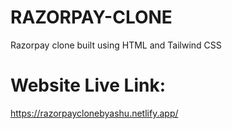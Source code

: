 # RAZORPAY-CLONE
 Razorpay clone built using HTML and Tailwind CSS
# Website Live Link: 
https://razorpayclonebyashu.netlify.app/
